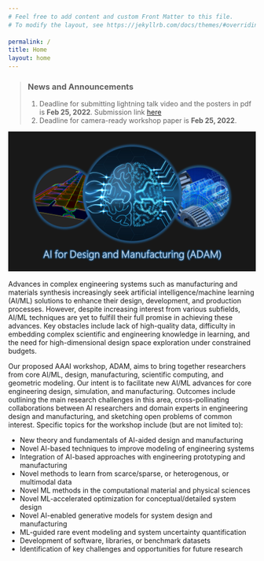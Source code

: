 ```yaml
---
# Feel free to add content and custom Front Matter to this file.
# To modify the layout, see https://jekyllrb.com/docs/themes/#overriding-theme-defaults

permalink: /
title: Home
layout: home
---
```


> ### News and Announcements
> 
> 1. Deadline for submitting lightning talk video and the posters in pdf is **Feb 25, 2022**. Submission link [here](https://iastate.app.box.com/f/43d0ce93d3e64678b7ce958fc9fc4119)
> 2. Deadline for camera-ready workshop paper is **Feb 25, 2022**.
> 

![](assets/img/graphics/ADAM_image.png)


Advances in complex engineering systems such as manufacturing and materials synthesis increasingly seek artificial intelligence/machine learning (AI/ML) solutions to enhance their design, development, and production processes. However, despite increasing interest from various subfields, AI/ML techniques are yet to fulfill their full promise in achieving these advances. Key obstacles include lack of high-quality data, difficulty in embedding complex scientific and engineering knowledge in learning, and the need for high-dimensional design space exploration under constrained budgets.

Our proposed AAAI  workshop, ADAM, aims to bring together researchers from core AI/ML, design, manufacturing, scientific computing, and geometric modeling. Our intent is to facilitate new AI/ML advances for core engineering design, simulation, and manufacturing. Outcomes include outlining the main research challenges in this area, cross-pollinating collaborations between AI researchers and domain experts in engineering design and manufacturing, and sketching open problems of common interest. Specific topics for the workshop include (but are not limited to):

- New theory and fundamentals of AI-aided design and manufacturing 
- Novel AI-based techniques to improve modeling of engineering systems 
- Integration of AI-based approaches with engineering prototyping and manufacturing 
- Novel methods to learn from scarce/sparse, or heterogenous, or multimodal data 
- Novel ML methods in the computational material and physical sciences 
- Novel ML-accelerated optimization for conceptual/detailed system design 
- Novel AI-enabled generative models for system design and manufacturing 
- ML-guided rare event modeling and system uncertainty quantification 
- Development of software, libraries, or benchmark datasets  
- Identification of key challenges and opportunities for future research  